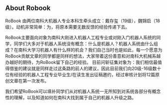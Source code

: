 ## About Robook

RoBook 由两位南科大机器人专业本科生牵头成立：戴存玺（19级），魏锦启（18级）。动机非常简单：为，将原本需要无数反馈的经验传递下去。

RoBook主要面向对象为南科大刚进入机器人工程专业或对刚入门机器人系统的同学，同学们大多对于机器人系统没有概念：什么是机器人？机器人系统由什么组成？在南科大学习机器人有什么样的机会？我们自己当时也是如此，每一个愿意为RoBook贡献文章的同学都是同样的想法，大家带着这份善意和对南科大机械系越办越好的期待，为RoBook留下自己的经验。
目前问斩征集对象为：我们相信最值得借鉴的建议就是同样走过这条路的前人的建议，因此目前我们向20级-16级数十位有经验的机器人工程专业毕业生/在读生发出征稿邀约，经过审核计划将12篇原创文章在第一次发布。

我们希望RoBook可以填补同学们从对机器人系统一无所知到对系统各部分有概念性的理解，以及知道如何在南科大找到属于自己的机器人升级之路。
